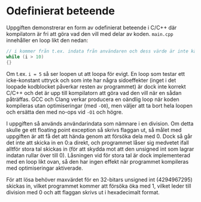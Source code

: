 # Odefinierat beteende

Uppgiften demonstrerar en form av odefinierat beteende i C/C++ där kompilatorn är fri att göra vad den vill med delar av koden. `main.cpp` innehåller en loop likt den nedan:
```cpp
// i kommer från t.ex. indata från användaren och dess värde är inte känt för kompilatorn.
while (i > 10)
{}
```

Om t.ex. `i = 5` så ser loopen ut att loopa för evigt. En loop som testar ett icke-konstant uttryck och som inte har några sidoeffekter (inget i det loopade kodblocket påverkar resten av programmet) är dock inte korrekt C/C++ och det är upp till kompilatorn att göra vad den vill när en sådan påträffas. GCC och Clang verkar producera en oändlig loop när koden kompileras utan optimiseringar (med `-O0`), men väljer att ta bort hela loopen och ersätta den med no-ops vid `-O1` och högre.

I uppgiften så används användarindata som nämnare i en division. Om detta skulle ge ett floating point exception så skrivs flaggan ut, så målet med uppgiften är att få det att hända genom att försöka dela med 0. Dock så går det inte att skicka in en 0:a direkt, och programmet låser sig medvetet ifall alltför stora tal skickas in (för att skydda mot att den unsigned int som lagrar indatan rullar över till 0). Låsningen vid för stora tal är dock implementerad med en loop likt ovan, så den har ingen effekt när programmet kompileras med optimiseringar aktiverade.

För att lösa behöver maxvärdet för en 32-bitars unsigned int (4294967295) skickas in, vilket programmet kommer att försöka öka med 1, vilket leder till division med 0 och att flaggan skrivs ut i hexadecimalt format.
